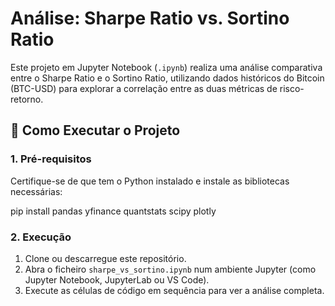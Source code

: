 # Análise: Sharpe Ratio vs. Sortino Ratio

Este projeto em Jupyter Notebook (`.ipynb`) realiza uma análise comparativa entre o Sharpe Ratio e o Sortino Ratio, utilizando dados históricos do Bitcoin (BTC-USD) para explorar a correlação entre as duas métricas de risco-retorno.

## 🚀 Como Executar o Projeto

### 1\. Pré-requisitos

Certifique-se de que tem o Python instalado e instale as bibliotecas necessárias:

pip install pandas yfinance quantstats scipy plotly

### 2\. Execução

1.  Clone ou descarregue este repositório.
2.  Abra o ficheiro `sharpe_vs_sortino.ipynb` num ambiente Jupyter (como Jupyter Notebook, JupyterLab ou VS Code).
3.  Execute as células de código em sequência para ver a análise completa.
